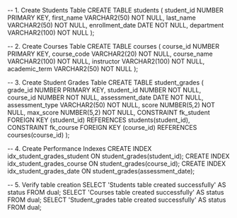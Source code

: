 


-- 1. Create Students Table
CREATE TABLE students (
    student_id NUMBER PRIMARY KEY,
    first_name VARCHAR2(50) NOT NULL,
    last_name VARCHAR2(50) NOT NULL,
    enrollment_date DATE NOT NULL,
    department VARCHAR2(100) NOT NULL
);

-- 2. Create Courses Table
CREATE TABLE courses (
    course_id NUMBER PRIMARY KEY,
    course_code VARCHAR2(20) NOT NULL,
    course_name VARCHAR2(100) NOT NULL,
    instructor VARCHAR2(100) NOT NULL,
    academic_term VARCHAR2(50) NOT NULL
);

-- 3. Create Student Grades Table
CREATE TABLE student_grades (
    grade_id NUMBER PRIMARY KEY,
    student_id NUMBER NOT NULL,
    course_id NUMBER NOT NULL,
    assessment_date DATE NOT NULL,
    assessment_type VARCHAR2(50) NOT NULL,
    score NUMBER(5,2) NOT NULL,
    max_score NUMBER(5,2) NOT NULL,
    CONSTRAINT fk_student FOREIGN KEY (student_id) REFERENCES students(student_id),
    CONSTRAINT fk_course FOREIGN KEY (course_id) REFERENCES courses(course_id)
);

-- 4. Create Performance Indexes
CREATE INDEX idx_student_grades_student ON student_grades(student_id);
CREATE INDEX idx_student_grades_course ON student_grades(course_id);
CREATE INDEX idx_student_grades_date ON student_grades(assessment_date);

-- 5. Verify table creation
SELECT 'Students table created successfully' AS status FROM dual;
SELECT 'Courses table created successfully' AS status FROM dual;
SELECT 'Student_grades table created successfully' AS status FROM dual;